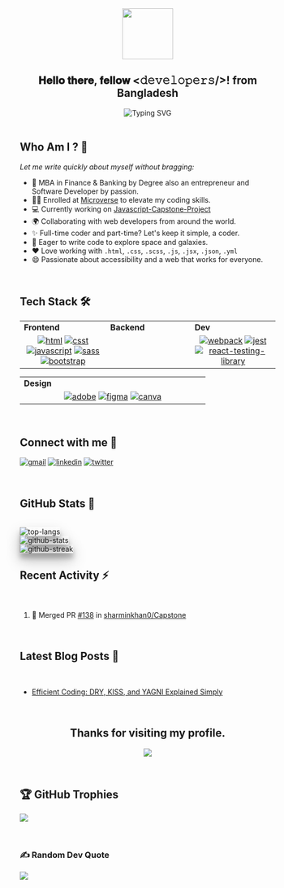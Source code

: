  <div align="center">
  <img src="https://media.giphy.com/media/hpXdHPfFI5wTABdDx9/giphy.gif" width="100"  align="center">
  <h2> 𝐇𝐞𝐥𝐥𝐨 𝐭𝐡𝐞𝐫𝐞, 𝐟𝐞𝐥𝐥𝐨𝐰 <𝚍𝚎𝚟𝚎𝚕𝚘𝚙𝚎𝚛𝚜/>! from Bangladesh</h2>
</div>  
<div align="center">
  <img src="https://readme-typing-svg.demolab.com?font=Fira+Code&weight=600&size=36&duration=4000&pause=500&color=7D5EA9&center=true&vCenter=true&width=650&height=85&lines=Welcome+to+Sharmin's+GitHub!;I'm+a+Full-Stack+Developer!" alt="Typing SVG" />

<!-- <img 
src="https://media.giphy.com/media/v1.Y2lkPTc5MGI3NjExbmhreG9jcWFpdXNod2szOHYyNTdxdGNheWxxcm94ZTRib3R2MnUxbiZlcD12MV9pbnRlcm5hbF9naWZfYnlfaWQmY3Q9Zw/L1R1tvI9svkIWwpVYr/giphy.gif" width="700" height="300"  align="center"> -->
</div>
<br/>
   
   
## Who Am I ? 🤔
 _Let me write quickly about myself without bragging:_
- 🥈 MBA in Finance & Banking by Degree also an entrepreneur and Software Developer by passion.
- 👩‍🎓 Enrolled at [Microverse](https://github.com/microverseinc) to elevate my coding skills.
- 💻 Currently working on [Javascript-Capstone-Project](https://github.com/sharminkhan0/)
- 🌍 Collaborating with web developers from around the world.
- ✨ Full-time coder and part-time? Let's keep it simple, a coder.
- 🚀 Eager to write code to explore space and galaxies.
- ❤ Love working with `.html`, `.css`, `.scss`, `.js`, `.jsx`, `.json`, `.yml`
- 😄 Passionate about accessibility and a web that works for everyone.
  
</br>

## Tech Stack 🛠

<div align="center" style="witdh:100%"> 
  <table>
    <tr>
      <td valign="center" width="250px"><b>Frontend<b></td>
      <td valign="center" width="150px"><b>Backend<b></td>
      <td valign="center" width="150px"><b>Dev<b></td>
    </tr>
    <tr>
      <td valign="center" align="center" width="350px">
       <a href="https://developer.mozilla.org/en-US/docs/Web/HTML"><img src='https://img.shields.io/badge/html-red.svg?style=for-the-badge&logo=html&logoColor=red' alt="html" /></a>
       <a href="https://developer.mozilla.org/en-US/docs/Web/CSS"><img src='https://img.shields.io/badge/css-blue.svg?style=for-the-badge&logo=css&logoColor=blue' alt="csst" /></a>
       <a href="https://developer.mozilla.org/en-US/docs/Web/JavaScript"><img src='https://img.shields.io/badge/javascript-%23323330.svg?style=for-the-badge&logo=javascript&logoColor=%23F7DF1E' alt="javascript" /></a>
       <a href="https://sass-lang.com/"><img src='https://img.shields.io/badge/Sass-CC6699?style=for-the-badge&logo=sass&logoColor=white' alt="sass" /></a> 
<a href="https://getbootstrap.com/"><img src='https://img.shields.io/badge/Bootstrap-563D7C?style=for-the-badge&logo=bootstrap&logoColor=white' alt="bootstrap" /></a>
        <!--<img src="https://img.shields.io/badge/HTML-blue" /> 
        <img src="https://img.shields.io/badge/CSS-blue" />
        <img src="https://img.shields.io/badge/JavaScript-blue" />  
        <img src="https://img.shields.io/badge/TypeScript-blue" />
        <img src="https://img.shields.io/badge/React-blue" /> 
        <img src="https://img.shields.io/badge/Bootstrap-blue" /> 
        <img src="https://img.shields.io/badge/SASS-blue" /> -->
      </td>      
      <td valign="center" align="center" width="350px">
      <!--  <img src="https://img.shields.io/badge/Ruby-blue" /> 
        <img src="https://img.shields.io/badge/Rails-blue" /> 
        <img src="https://img.shields.io/badge/Node.js-blue" /> 
<!--         <img src="https://img.shields.io/badge/Python-blue" />  -->
<!--         <img src="https://img.shields.io/badge/Java-blue" /> -->
      </td>
      <td valign="center" align="center" width="350px">
       <a href="https://webpack.js.org/"><img src='https://img.shields.io/badge/Webpack-8DD6F9?style=for-the-badge&logo=Webpack&logoColor=black' alt="webpack" /></a>
       <a href="https://jestjs.io/"><img src='https://img.shields.io/badge/Jest-C21325?style=for-the-badge&logo=jest&logoColor=white' alt="jest" /></a>
       <a href="https://testing-library.com/docs/react-testing-library/intro/"><img src='https://img.shields.io/badge/-React_Testing_Library-%23E33332?style=for-the-badge&logo=testing-library&logoColor=white' alt="react-testing-library" /></a>
       <!-- <img src="https://img.shields.io/badge/ViteJS-blue" />
        <img src="https://img.shields.io/badge/Webpack-blue" /> 
        <img src="https://img.shields.io/badge/TDD-blue" />
        <img src="https://img.shields.io/badge/Jest-blue" /> 
       <!-- <img src="https://img.shields.io/badge/MySQL-blue" /> 
        <img src="https://img.shields.io/badge/PostgreSQL-blue" /> -->
      </td>
    </tr>
  </table>
  
 <table>
    <tr>
      <td valign="center" width="150px"><b>Design<b></td>
    </tr>
    <tr>
     <td valign="center" align="center" width="350px">
      <a href="https://www.adobe.com/"><img src='https://img.shields.io/badge/adobe-%23FF0000.svg?style=for-the-badge&logo=adobe&logoColor=white' alt="adobe" /></a>
<a href="https://www.figma.com/"><img src='https://img.shields.io/badge/Figma-F24E1E?style=for-the-badge&logo=figma&logoColor=white' alt="figma" /></a>
<a href="https://www.canva.com/"><img src='https://img.shields.io/badge/Canva-F24E1E?style=for-the-badge&logo=canva&logoColor=white' alt="canva" /</a>     
       <!--<img src="https://img.shields.io/badge/Adobe Photoshop-blue" /> 
       <img src="https://img.shields.io/badge/Adobe After Effects-blue" /> 
       <img src="https://img.shields.io/badge/Adobe Premiere Pro-blue" /> 
       <img src="https://img.shields.io/badge/Figma-blue" /> 
       <img src="https://img.shields.io/badge/Canva-blue" />
       <img src="https://img.shields.io/badge/WebGL-blue" /> 
       <img src="https://img.shields.io/badge/Three.js-blue" /> -->
      </td>
    </tr>
  </table>
</div>

<!---
<a href="https://developer.mozilla.org/en-US/docs/Web/HTML"><img src='https://img.shields.io/badge/html-%23323330.svg?style=for-the-badge&logo=html&logoColor=%23F7DF1E' alt="html" /></a>
       <a href="https://developer.mozilla.org/en-US/docs/Web/CSS"><img src='https://img.shields.io/badge/css-%23323330.svg?style=for-the-badge&logo=css&logoColor=%23F7DF1E' alt="csst" /></a>
       <a href="https://developer.mozilla.org/en-US/docs/Web/JavaScript"><img src='https://img.shields.io/badge/javascript-%23323330.svg?style=for-the-badge&logo=javascript&logoColor=%23F7DF1E' alt="javascript" /></a>
<a href="https://webpack.js.org/"><img src='https://img.shields.io/badge/Webpack-8DD6F9?style=for-the-badge&logo=Webpack&logoColor=black' alt="webpack" /></a>
<!--a href="https://react.dev/"><img src='https://img.shields.io/badge/React-20232A?style=for-the-badge&logo=react&logoColor=61DAFB' alt="react" /></a>
<a href="https://nextjs.org/"><img src='https://img.shields.io/badge/next.js-000000?style=for-the-badge&logo=nextdotjs&logoColor=white' alt="nextJS" /></a>
<a href="https://redux.js.org/"><img src='https://img.shields.io/badge/Redux-593D88?style=for-the-badge&logo=redux&logoColor=white' alt="redux" /></a>-->
<!---
<a href="https://sass-lang.com/"><img src='https://img.shields.io/badge/Sass-CC6699?style=for-the-badge&logo=sass&logoColor=white' alt="sass" /></a> 
<a href="https://getbootstrap.com/"><img src='https://img.shields.io/badge/Bootstrap-563D7C?style=for-the-badge&logo=bootstrap&logoColor=white' alt="bootstrap" /></a>
<!--a href="https://tailwindcss.com/"><img src='https://img.shields.io/badge/Tailwind_CSS-38B2AC?style=for-the-badge&logo=tailwind-css&logoColor=white' alt="tailwind" /></a>

<a href="https://www.mysql.com/"><img src='https://img.shields.io/badge/MySQL-005C54?style=for-the-badge&logo=mysql&logoColor=white' alt="mysql" /></a>
<a href="https://www.postgresql.org/"><img src='https://img.shields.io/badge/PostgreSQL-316192?style=for-the-badge&logo=postgresql&logoColor=white' alt="postgresql" /></a>
<a href="https://www.ruby-lang.org/en/"><img src='https://img.shields.io/badge/Ruby-CC342D?style=for-the-badge&logo=ruby&logoColor=white' alt="ruby" /></a>
<a href="https://rubyonrails.org/"><img src='https://img.shields.io/badge/Ruby_on_Rails-CC0000?style=for-the-badge&logo=ruby-on-rails&logoColor=white' alt="ror" /></a>
<a href="https://jwt.io/"><img src='https://img.shields.io/badge/JWT-000000?style=for-the-badge&logo=JSON%20web%20tokens&logoColor=white' alt="jwt" /></a>

<a href="https://jestjs.io/"><img src='https://img.shields.io/badge/Jest-C21325?style=for-the-badge&logo=jest&logoColor=white' alt="jest" /></a>
<a href="https://testing-library.com/docs/react-testing-library/intro/"><img src='https://img.shields.io/badge/-React_Testing_Library-%23E33332?style=for-the-badge&logo=testing-library&logoColor=white' alt="react-testing-library" /></a>
<a href="https://swagger.io/"><img src='https://img.shields.io/badge/Swagger-85EA2D?style=for-the-badge&logo=Swagger&logoColor=black' alt="swagger" /></a>
<a href="https://www.postman.com/"><img src='https://img.shields.io/badge/Postman-FF6C37?style=for-the-badge&logo=Postman&logoColor=white' alt="postman" /></a>

<!--<a href="https://www.adobe.com/"><img src='https://img.shields.io/badge/adobe-%23FF0000.svg?style=for-the-badge&logo=adobe&logoColor=white' alt="adobe" /></a>-->
<!---
<a href="https://www.figma.com/"><img src='https://img.shields.io/badge/Figma-F24E1E?style=for-the-badge&logo=figma&logoColor=white' alt="figma" /></a>
<!--a href="https://vercel.com/"><img src='https://img.shields.io/badge/Vercel-000000?style=for-the-badge&logo=vercel&logoColor=white' alt="vercel" /></a>
<a href="https://render.com/"><img src='https://img.shields.io/badge/Render-46E398?style=for-the-badge&logo=render&logoColor=white' alt="render" /></a>
<a href="https://railway.app/"><img src='https://img.shields.io/badge/Railway-131456?style=for-the-badge&logo=railway&logoColor=white' alt="railway" /></a>
<a href="https://www.netlify.com/"><img src='https://img.shields.io/badge/Netlify-00C7B7?style=for-the-badge&logo=netlify&logoColor=white' alt="netlify" /></a>-->

</br>

## Connect with me 🤝

<a href="mailto:sharminakterkhan0@gmail.ocm"><img src='https://img.shields.io/badge/Gmail-D14836?style=for-the-badge&logo=gmail&logoColor=white' alt="gmail" /></a>
<a href='https://www.linkedin.com/in/sharmin-akter-khan-62063419b/'><img src='https://img.shields.io/badge/LinkedIn-0077B5?style=for-the-badge&logo=linkedin&logoColor=white' alt="linkedin" /></a>
<a href='https://twitter.com/SharminAkterKh'><img src='https://img.shields.io/badge/Twitter-1DA1F2?style=for-the-badge&logo=twitter&logoColor=white' alt="twitter" /></a>

</br>

## GitHub Stats 🚀

</br>
<img src="https://github-readme-stats.vercel.app/api/top-langs/?username=sharminkhan0&theme=transparent&langs_count=10&layout=compact&title_color=FF6347&text_color=7D5EA9&custom_title=Most%20Used%20Languages&border_color=7D5EA8&border_radius=10&" alt="top-langs" style=" box-shadow: 0 14px 28px rgba(0,0,0,0.25), 0 10px 10px rgba(0,0,0,0.22);" />    
</br>
<img src="https://github-readme-stats.vercel.app/api?username=sharminkhan0&theme=transparent&hide_rank=false&show_icons=true&include_all_commits=true&count_private=true&title_color=FF6347&text_color=7D5EA9&icon_color=FF6347&border_color=7D5EA9&border_radius=10" alt="github-stats" style=" box-shadow: 0 14px 28px rgba(0,0,0,0.25), 0 10px 10px rgba(0,0,0,0.22);" />
</br>
<img src="https://github-readme-streak-stats.herokuapp.com?user=sharminkhan0&theme=transparent&border_radius=10&ring=FF6347&fire=FF6347&currStreakNum=FF6347&currStreakLabel=7D5EA9&sideNums=7D5EA9&sideLabels=7D5EA2&dates=FF6347D6&border=7D5EA9" alt="github-streak" style=" box-shadow: 0 14px 28px rgba(0,0,0,0.25), 0 10px 10px rgba(0,0,0,0.22);"/>
</br>

## Recent Activity ⚡

</br>

<!--START_SECTION:activity-->
1. 🎉 Merged PR [#138](https://github.com/sharminkhan0/Capstone/pull/5) in [sharminkhan0/Capstone](https://github.com/sharminkhan0/Capstone)
<!--2. 🎉 Merged PR [#13](https:/sharminkhan0/github.com/sharminkhan0/Blog-App/pull/13) in [sharminkhan0/Blog-App](https:/sharminkhan0/github.com//Blog-App)
1. 🗣 Commented on [#25](https:/sharminkhan0/github.com/sharminkhan0/Recipe-App/pull/25) in [sharminkhan0/Recipe-App](https:/sharminkhan0/github.com//Recipe-App)
2. 💪 Opened PR [#25](https:/sharminkhan0/github.com/sharminkhan0/Recipe-App/pull/25) in [sharminkhan0/Recipe-App](https:/sharminkhan0/github.com//Recipe-App)
3. 💪 Opened PR [#13](https:/sharminkhan0/github.com/sharminkhan0/Blog-App/pull/13) in [sharminkhan0/Blog-App](https:/sharminkhan0/github.com//Blog-App)
4. 🗣 Commented on [#34](https:/sharminkhan0/github.com/bilalrajput09/Catalog-of-my-things/issues/34#issuecomment-1637943748) in [bilalrajput09/Catalog-of-my-things](https://github.com/bilalrajput09/Catalog-of-my-things)
5. 💪 Opened PR [#2](https:/sharminkhan0/github.com/sharminkhan0/Byte-Brawl-Backend/pull/2) in [sharminkhan0/Byte-Brawl-Backend](https://github.com/sharminkhan0/Byte-Brawl-Backend)
<!--END_SECTION:activity-->

</br>

## Latest Blog Posts 📕

</br>

<!-- BLOG-POST-LIST:START -->

- [Efficient Coding: DRY, KISS, and YAGNI Explained Simply](https://medium.com/@sharminakterkhan0/efficient-coding-dry-kiss-and-yagni-explained-simply-3fdfdb090fca)
<!--- [7 Ways to Step Out of Your Comfort Zone](https://medium.com/@sharminkhan0/7-ways-to-step-out-of-your-comfort-zone-de13037e327a?source=rss-79568a95db75------2)
- [The reality of Comfort Zones](https://medium.com/@sharminkhan0/stepping-outside-of-comfort-zone-919fac3414c8?source=rss-79568a95db75------2)

<!-- BLOG-POST-LIST:END -->

</br>

<h2 align="center"> Thanks for visiting my profile.</h2>
<p align="center">
  <img src="https://capsule-render.vercel.app/api?type=waving&color=gradient&height=65&section=footer"/>
</p>

</br>

## 🏆 GitHub Trophies
![](https://github-profile-trophy.vercel.app/?username=SaveryIV&theme=radical&no-frame=false&no-bg=false&margin-w=4)

</br>

### ✍️ Random Dev Quote
![](https://quotes-github-readme.vercel.app/api?type=horizontal&theme=radical)

<!---
skarminkhan0/sharminkhan0 is a ✨ special ✨ repository because its `README.md` (this file) appears on your GitHub profile.
You can click the Preview link to take a look at your changes.
--->
